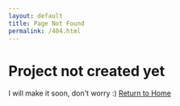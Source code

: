 ```yaml
---
layout: default
title: Page Not Found
permalink: /404.html
---
```


# Project not created yet

I will make it soon, don't worry :) [Return to Home](./index.md)